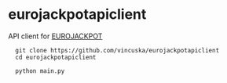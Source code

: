 # eurojackpotapiclient
API client for [EUROJACKPOT](https://www.eurojackpot.com/)

```batch
  git clone https://github.com/vincuska/eurojackpotapiclient
  cd eurojackpotapiclient
```

```batch
  python main.py
```
